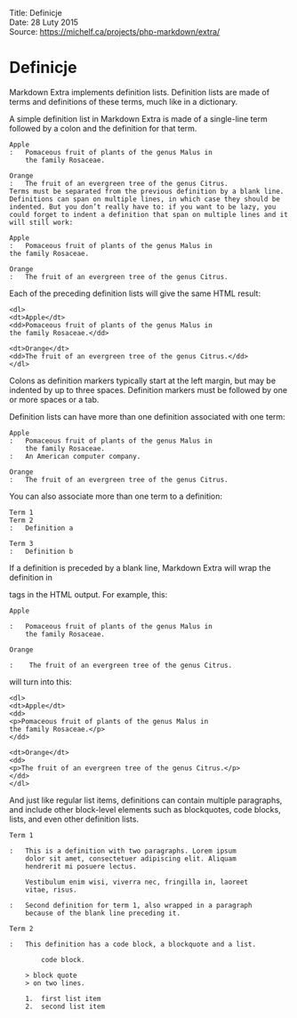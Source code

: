 Title: 		Definicje  
Date: 		28 Luty 2015  
Source:     https://michelf.ca/projects/php-markdown/extra/  

# Definicje

Markdown Extra implements definition lists. Definition lists are made of terms and definitions of these terms, much like in a dictionary.

A simple definition list in Markdown Extra is made of a single-line term followed by a colon and the definition for that term.

```
Apple
:   Pomaceous fruit of plants of the genus Malus in 
    the family Rosaceae.

Orange
:   The fruit of an evergreen tree of the genus Citrus.
Terms must be separated from the previous definition by a blank line. Definitions can span on multiple lines, in which case they should be indented. But you don’t really have to: if you want to be lazy, you could forget to indent a definition that span on multiple lines and it will still work:

Apple
:   Pomaceous fruit of plants of the genus Malus in 
the family Rosaceae.

Orange
:   The fruit of an evergreen tree of the genus Citrus.
```

Each of the preceding definition lists will give the same HTML result:

```
<dl>
<dt>Apple</dt>
<dd>Pomaceous fruit of plants of the genus Malus in 
the family Rosaceae.</dd>

<dt>Orange</dt>
<dd>The fruit of an evergreen tree of the genus Citrus.</dd>
</dl>
```

Colons as definition markers typically start at the left margin, but may be indented by up to three spaces. Definition markers must be followed by one or more spaces or a tab.

Definition lists can have more than one definition associated with one term:

```
Apple
:   Pomaceous fruit of plants of the genus Malus in 
    the family Rosaceae.
:   An American computer company.

Orange
:   The fruit of an evergreen tree of the genus Citrus.
```

You can also associate more than one term to a definition:

```
Term 1
Term 2
:   Definition a

Term 3
:   Definition b
```

If a definition is preceded by a blank line, Markdown Extra will wrap the definition in <p> tags in the HTML output. For example, this:

```
Apple

:   Pomaceous fruit of plants of the genus Malus in 
    the family Rosaceae.

Orange

:    The fruit of an evergreen tree of the genus Citrus.
```

will turn into this:

```
<dl>
<dt>Apple</dt>
<dd>
<p>Pomaceous fruit of plants of the genus Malus in 
the family Rosaceae.</p>
</dd>

<dt>Orange</dt>
<dd>
<p>The fruit of an evergreen tree of the genus Citrus.</p>
</dd>
</dl>
```

And just like regular list items, definitions can contain multiple paragraphs, and include other block-level elements such as blockquotes, code blocks, lists, and even other definition lists.

```
Term 1

:   This is a definition with two paragraphs. Lorem ipsum 
    dolor sit amet, consectetuer adipiscing elit. Aliquam 
    hendrerit mi posuere lectus.

    Vestibulum enim wisi, viverra nec, fringilla in, laoreet
    vitae, risus.

:   Second definition for term 1, also wrapped in a paragraph
    because of the blank line preceding it.

Term 2

:   This definition has a code block, a blockquote and a list.

        code block.

    > block quote
    > on two lines.

    1.  first list item
    2.  second list item
```